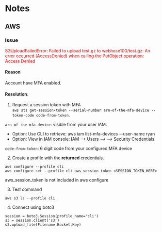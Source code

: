 # Notes
## AWS 
### Issue 

<p style="color:red;">S3UploadFailedError: Failed to upload test.gz to webhose100/test.gz: An error occurred (AccessDenied) when calling the PutObject operation: Access Denied</p>

#### Reason
Account have MFA enabled. 

#### Resolution:

1. Request a session token with MFA  
`aws sts get-session-token --serial-number arn-of-the-mfa-device --token-code code-from-token`. 

  `arn-of-the-mfa-device`: visible from your user IAM. 
  - Option: Use CLI to retrieve: aws iam list-mfa-devices --user-name ryan
  - Option: View in IAM console: IAM --> Users --> --> Security Credentials.  
  
   `code-from-token`: 6 digit code from your configured MFA device
  
2. Create a profile with the **returned** credentials.  
```
aws configure --profile cli 
aws configure set --profile cli aws_session_token <SESSION_TOKEN_HERE>
```
aws_session_token is not included in aws configure

3. Test command

`aws s3 ls --profile cli`

4. Connect using boto3

```
session = boto3.Session(profile_name='cli')
s3 = session.client('s3')
s3.upload_file(Filename,Bucket,Key)
```

